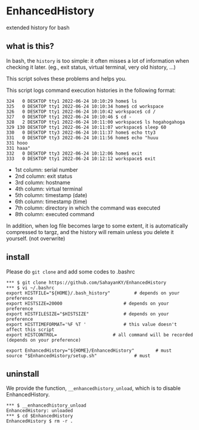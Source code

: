 # EnhancedHistory

extended history for bash

## what is this?

In bash, the `history` is too simple:
it often misses a lot of information when checking it later.
(eg., exit status, virtual terminal, very old history, ...)

This script solves these problems and helps you.

This script logs command execution histories in the following format:
```
324   0 DESKTOP tty1 2022-06-24 10:10:29 home$ ls
325   0 DESKTOP tty1 2022-06-24 10:10:34 home$ cd workspace
326   0 DESKTOP tty1 2022-06-24 10:10:42 workspace$ cd /
327   0 DESKTOP tty1 2022-06-24 10:10:46 $ cd -
328   2 DESKTOP tty1 2022-06-24 10:11:00 workspace$ ls hogahogahoga
329 130 DESKTOP tty1 2022-06-24 10:11:07 workspace$ sleep 60
330   0 DESKTOP tty3 2022-06-24 10:11:37 home$ echo tty3
331   0 DESKTOP tty3 2022-06-24 10:11:56 home$ echo "huuu
331 hooo
331 haaa"
332   0 DESKTOP tty3 2022-06-24 10:12:06 home$ exit
333   0 DESKTOP tty1 2022-06-24 10:12:12 workspace$ exit
```

- 1st column: serial number
- 2nd column: exit status
- 3rd column: hostname
- 4th column: virtual terminal
- 5th column: timestamp (date)
- 6th column: timestamp (time)
- 7th column: directory in which the command was executed
- 8th column: executed command

In addition,
when log file becomes large to some extent,
it is automatically compressed to targz,
and the history will remain unless you delete it yourself.
(not overwrite)


## install
Please do `git clone` and add some codes to .bashrc
```
*** $ git clone https://github.com/SahayanKY/EnhancedHistory
*** $ vi ~/.bashrc
export HISTFILE="${HOME}/.bash_history"			# depends on your preference
export HISTSIZE=20000						# depends on your preference
export HISTFILESIZE="$HISTSIZE"				# depends on your preference
export HISTTIMEFORMAT='%F %T '				# this value doesn't affect this script
export HISTCONTROL=						# all command will be recorded (depends on your preference)

export EnhancedHistory="${HOME}/EnhancedHistory"		# must
source "$EnhancedHistory/setup.sh"				# must
```


## uninstall
We provide the function, `__enhancedhistory_unload`, which is to disable EnhancedHistory.

```
*** $ __enhancedhistory_unload
EnhancedHistory: unloaded
*** $ cd $EnhancedHistory
EnhancedHistory $ rm -r .
```


